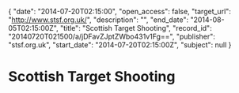 {
  "date": "2014-07-20T02:15:00", 
  "open_access": false, 
  "target_url": "http://www.stsf.org.uk/", 
  "description": "", 
  "end_date": "2014-08-05T02:15:00Z", 
  "title": "Scottish Target Shooting", 
  "record_id": "20140720T021500/a/jDFavZJptZWbo431v1Fg==", 
  "publisher": "stsf.org.uk", 
  "start_date": "2014-07-20T02:15:00Z", 
  "subject": null
}

# Scottish Target Shooting

